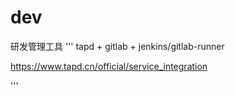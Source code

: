 # dev
研发管理工具
'''
tapd + gitlab + jenkins/gitlab-runner

https://www.tapd.cn/official/service_integration

'''
